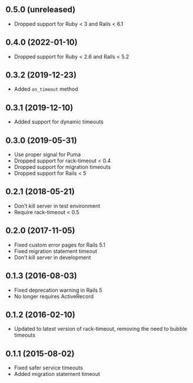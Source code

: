 ## 0.5.0 (unreleased)

- Dropped support for Ruby < 3 and Rails < 6.1

## 0.4.0 (2022-01-10)

- Dropped support for Ruby < 2.6 and Rails < 5.2

## 0.3.2 (2019-12-23)

- Added `on_timeout` method

## 0.3.1 (2019-12-10)

- Added support for dynamic timeouts

## 0.3.0 (2019-05-31)

- Use proper signal for Puma
- Dropped support for rack-timeout < 0.4
- Dropped support for migration timeouts
- Dropped support for Rails < 5

## 0.2.1 (2018-05-21)

- Don’t kill server in test environment
- Require rack-timeout < 0.5

## 0.2.0 (2017-11-05)

- Fixed custom error pages for Rails 5.1
- Fixed migration statement timeout
- Don’t kill server in development

## 0.1.3 (2016-08-03)

- Fixed deprecation warning in Rails 5
- No longer requires ActiveRecord

## 0.1.2 (2016-02-10)

- Updated to latest version of rack-timeout, removing the need to bubble timeouts

## 0.1.1 (2015-08-02)

- Fixed safer service timeouts
- Added migration statement timeout
